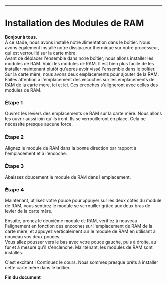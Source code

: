 


---

# Installation des Modules de RAM

**Bonjour à tous.**  
À ce stade, nous avons installé notre alimentation dans le boîtier. Nous avons également installé notre dissipateur thermique sur notre processeur, qui est verrouillé sur la carte mère.  
Avant de déplacer l'ensemble dans notre boîtier, nous allons installer les modules de RAM. Voici les modules de RAM. Il est bien plus facile de les installer maintenant plutôt qu'après avoir vissé l'ensemble dans le boîtier.  
Sur la carte mère, nous avons deux emplacements pour ajouter de la RAM. Faites attention à l'emplacement des encoches sur les emplacements de RAM de la carte mère, ici et ici. Ces encoches s'aligneront avec celles des modules de RAM.

### Étape 1

Ouvrez les leviers des emplacements de RAM sur la carte mère. Nous allons les ouvrir aussi loin qu'ils iront. Ils se verrouilleront en place. Cela ne nécessite presque aucune force.

### Étape 2

Alignez le module de RAM dans la bonne direction par rapport à l'emplacement et à l'encoche.

### Étape 3

Abaissez doucement le module de RAM dans l'emplacement.

### Étape 4

Maintenant, utilisez votre pouce pour appuyer sur les deux côtés du module de RAM, vous sentirez le module se verrouiller grâce aux deux bras de levier de la carte mère.

Ensuite, prenez le deuxième module de RAM, vérifiez à nouveau l'alignement en fonction des encoches sur l'emplacement de RAM de la carte mère, et appuyez verticalement sur le module de RAM en utilisant à nouveau vos deux pouces.  
Vous allez pousser vers le bas avec votre pouce gauche, puis à droite, au fur et à mesure qu'il s'enclenche. Maintenant, les modules de RAM sont installés.

C'est excitant ! Continuez le cours. Nous sommes presque prêts à installer cette carte mère dans le boîtier.

**Fin du document**

